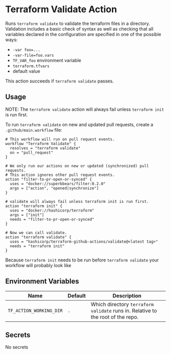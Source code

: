 # Terraform Validate Action
Runs `terraform validate` to validate the terraform files in a directory.
Validation includes a basic check of syntax as well as checking that all variables declared
in the configuration are specified in one of the possible ways:
* `-var foo=...`
* `-var-file=foo.vars`
* `TF_VAR_foo` environment variable
* `terraform.tfvars`
* default value

This action succeeds if `terraform validate` passes.

## Usage
NOTE: The `terraform validate` action will always fail unless `terraform init` is run first.

To run `terraform validate` on new and updated pull requests, create a `.github/main.workflow` file:
```workflow
# This workflow will run on pull request events.
workflow "Terraform Validate" {
  resolves = "terraform validate"
  on = "pull_request"
}

# We only run our actions on new or updated (synchronized) pull requests.
# This action ignores other pull request events.
action "filter-to-pr-open-or-synced" {
  uses = "docker://superbbears/filter:0.2.0"
  args = ["action", "opened|synchronize"]
}

# validate will always fail unless terraform init is run first.
action "terraform init" {
  uses = "docker://hashicorp/terraform"
  args = ["init"]
  needs = "filter-to-pr-open-or-synced"
}

# Now we can call validate.
action "terraform validate" {
  uses = "hashicorp/terraform-github-actions/validate@<latest tag>"
  needs = "terraform init"
}
```

Because `terraform init` needs to be run before `terraform validate` your workflow will probably look like

## Environment Variables
| Name                    | Default | Description                                                                     |
|-------------------------|---------|---------------------------------------------------------------------------------|
| `TF_ACTION_WORKING_DIR` | `.`     | Which directory `terraform validate` runs in. Relative to the root of the repo. |

## Secrets
No secrets
